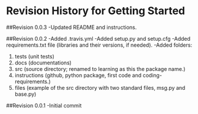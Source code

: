 # Revision History for Getting Started

##Revision 0.0.3
-Updated README and instructions.

##Revision 0.0.2
-Added .travis.yml
-Added setup.py and setup.cfg 
-Added requirements.txt file (libraries and their versions, if needed).
-Added folders: 
1. tests (unit tests) 
2. docs (documentations)
3. src (source directory; renamed to learning as this the package name.)
4. instructions (github, python package, first code and coding-requirements.)
5. files (example of the src directory with two standard files, msg.py and base.py) 

##Revision 0.0.1
-Initial commit